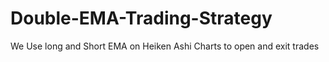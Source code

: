 # Double-EMA-Trading-Strategy
We Use long and Short EMA on Heiken Ashi Charts to open and exit trades
